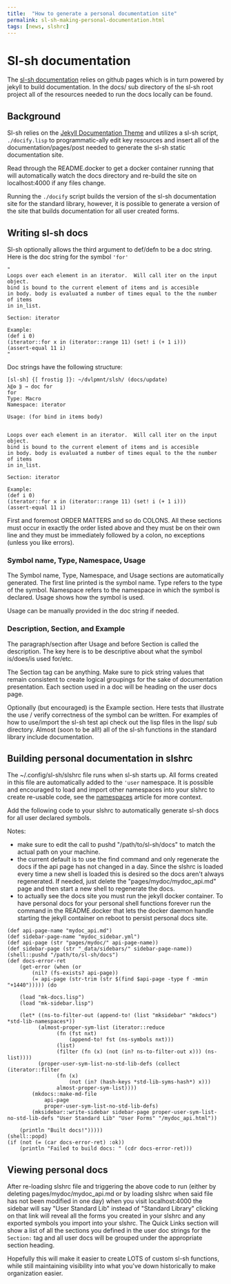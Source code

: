```yaml
---
title:  "How to generate a personal documentation site"
permalink: sl-sh-making-personal-documentation.html
tags: [news, slshrc]
---
```


# Sl-sh documentation


The [sl-sh documentation](https://sstanfield.github.io/sl-sh/) relies on github pages which is in turn powered by jekyll to build
documentation. In the docs/ sub directory of the sl-sh root project all
of the resources needed to run the docs locally can be found.

## Background
Sl-sh relies on the [Jekyll Documentation Theme](https://idratherbewriting.com/documentation-theme-jekyll/index.html) and utilizes a sl-sh script, `./docify.lisp` to programmatic-ally edit key
resources and insert all of the documentation/pages/post needed to generate
the sl-sh static documentation site.

Read through the README.docker to get a docker container running that will
automatically watch the docs directory and re-build the site on localhost:4000
if any files change.


Running the `./docify` script builds the version of the sl-sh documentation site
for the standard library, however, it is possible to generate a version of the
site that builds documentation for all user created forms.

## Writing sl-sh docs
Sl-sh optionally allows the third argument to def/defn to be a doc string.
Here is the doc string for the symbol `'for'`
```
"
Loops over each element in an iterator.  Will call iter on the input object.
bind is bound to the current element of items and is accesible
in body. body is evaluated a number of times equal to the the number of items
in in_list.

Section: iterator

Example:
(def i 0)
(iterator::for x in (iterator::range 11) (set! i (+ 1 i)))
(assert-equal 11 i)
"
```
Doc strings have the following structure:
```
[sl-sh] {[ frostig ]}: ~/dvlpmnt/slsh/ (docs/update)
λ⸨⚙ ⸩ → doc for
for
Type: Macro
Namespace: iterator

Usage: (for bind in items body)


Loops over each element in an iterator.  Will call iter on the input object.
bind is bound to the current element of items and is accesible
in body. body is evaluated a number of times equal to the the number of items
in in_list.

Section: iterator

Example:
(def i 0)
(iterator::for x in (iterator::range 11) (set! i (+ 1 i)))
(assert-equal 11 i)
```
First and foremost ORDER MATTERS and so do COLONS. All these sections must occur in exactly
the order listed above and they must be on their own line and they must be
immediately followed by a colon, no exceptions (unless you like errors).

### Symbol name, Type, Namespace, Usage
The Symbol name, Type, Namespace, and Usage sections are automatically
generated. The first line printed is the symbol name. Type
refers to the type of the symbol. Namespace refers to the namespace in which
the symbol is declared. Usage shows how the symbol is used.

Usage can be manually provided in the doc string if needed.

### Description, Section, and Example
The paragraph/section after Usage and before Section is called the description.
The key here is to be descriptive about what the symbol is/does/is used for/etc.

The Section tag can be anything. Make sure to pick string values that remain
consistent to create logical groupings for the sake of documentation
presentation. Each section used in a doc will be heading on the user docs page.

Optionally (but encouraged) is the Example section. Here tests that
illustrate the use / verify correctness of the symbol can be written.
For examples of how to use/import the sl-sh test api check out the lisp
files in the lisp/ sub directory. Almost (soon to be all!) all of the sl-sh
functions in the standard library include documentation.

## Building personal documentation in slshrc

The ~/.config/sl-sh/slshrc file runs when sl-sh starts up. All forms created
in this file are automatically added to the `'user` namespace. It is possible
and encouraged to load and import other namespaces into your slshrc to
create re-usable code, see the [namespaces](/mydoc_namespaces.html) article
for more context.

Add the following code to your slshrc to automatically generate sl-sh docs
for all user declared symbols.

Notes:

 - make sure to edit the call to pushd "/path/to/sl-sh/docs" to match
the actual path on your machine.
 - the current default is to use the find command and only regenerate the
docs if the api page has not changed in a day. Since the slshrc is loaded
every time a new shell is loaded this is desired so the docs aren't always
regenerated. If needed, just delete the "pages/mydoc/mydoc_api.md" page
and then start a new shell to regenerate the docs.
 - to actually see the docs site you must run the jekyll docker container. To
have personal docs for your personal shell functions forever run the command
in the README.docker that lets the docker daemon handle starting the jekyll
container on reboot to persist personal docs site.

```
(def api-page-name "mydoc_api.md")
(def sidebar-page-name "mydoc_sidebar.yml")
(def api-page (str "pages/mydoc/" api-page-name))
(def sidebar-page (str "_data/sidebars/" sidebar-page-name))
(shell::pushd "/path/to/sl-sh/docs")
(def docs-error-ret
    (get-error (when (or
        (nil? (fs-exists? api-page))
        (= api-page (str-trim (str $(find $api-page -type f -mmin "+1440"))))) (do

    (load "mk-docs.lisp")
    (load "mk-sidebar.lisp")

    (let* ((ns-to-filter-out (append-to! (list "mksidebar" "mkdocs") *std-lib-namespaces*))
          (almost-proper-sym-list (iterator::reduce
                (fn (fst nxt)
                    (append-to! fst (ns-symbols nxt)))
                (list)
                (filter (fn (x) (not (in? ns-to-filter-out x))) (ns-list))))
          (proper-user-sym-list-no-std-lib-defs (collect (iterator::filter
                (fn (x)
                    (not (in? (hash-keys *std-lib-syms-hash*) x)))
                almost-proper-sym-list))))
        (mkdocs::make-md-file
            api-page
            proper-user-sym-list-no-std-lib-defs)
        (mksidebar::write-sidebar sidebar-page proper-user-sym-list-no-std-lib-defs "User Standard Lib" "User Forms" "/mydoc_api.html"))

    (println "Built docs!")))))
(shell::popd)
(if (not (= (car docs-error-ret) :ok))
    (println "Failed to build docs: " (cdr docs-error-ret)))
```

## Viewing personal docs

After re-loading slshrc file and triggering the above code to run (either by
deleting pages/mydoc/mydoc_api.md or by loading slshrc when said file has not
been modified in one day) when you visit localhost:4000 the sidebar will say
"User Standard Lib" instead of "Standard Library" clicking on that link will
reveal all the forms you created in your slshrc and any exported symbols you
import into your slshrc. The Quick Links section will show a list of all
the sections you defined in the user doc strings for the `Section:` tag and
all user docs will be grouped under the appropriate section heading.

Hopefully this will make it easier to create LOTS of custom sl-sh functions,
while still maintaining visibility into what you've down historically to make
organization easier.
